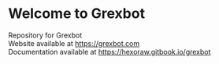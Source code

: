 # Welcome to Grexbot
Repository for Grexbot
<br />Website available at https://grexbot.com
<br />Documentation available at https://hexoraw.gitbook.io/grexbot
